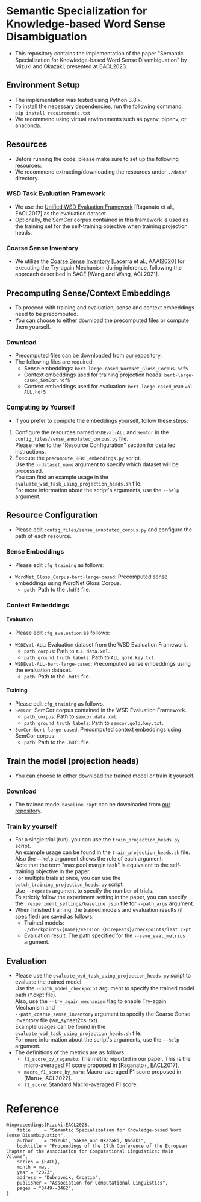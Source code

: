 # Semantic Specialization for Knowledge-based Word Sense Disambiguation
* This repository contains the implementation of the paper "Semantic Specialization for Knowledge-based Word Sense Disambiguation" by Mizuki and Okazaki, presented at EACL2023.

## Environment Setup
* The implementation was tested using Python 3.8.x.
* To install the necessary dependencies, run the following command:  
  `pip install requirements.txt`
* We recommend using virtual environments such as pyenv, pipenv, or anaconda.

## Resources
* Before running the code, please make sure to set up the following resources:
* We recommend extracting/downloading the resources under `./data/` directory.

### WSD Task Evaluation Framework
* We use the [Unified WSD Evaluation Framework](http://lcl.uniroma1.it/wsdeval/) [Raganato et al., EACL2017] as the evaluation dataset.  
* Optionally, the SemCor corpus contained in this framework is used as the training set for the self-training objective when training projection heads.

### Coarse Sense Inventory
* We utilize the [Coarse Sense Inventory](https://sapienzanlp.github.io/csi/) [Lacerra et al., AAAI2020] for executing the Try-again Mechanism during inference, following the approach described in SACE [Wang and Wang, ACL2021].

## Precomputing Sense/Context Embeddings
* To proceed with training and evaluation, sense and context embeddings need to be precomputed.  
* You can choose to either download the precomputed files or compute them yourself.

### Download
* Precomputed files can be downloaded from [our repository](https://huggingface.co/okazaki-lab/ss_wsd).  
* The following files are required:
  - Sense embeddings: `bert-large-cased_WordNet_Gloss_Corpus.hdf5`
  - Context embeddings used for training projection heads: `bert-large-cased_SemCor.hdf5`
  - Context embeddings used for evaluation: `bert-large-cased_WSDEval-ALL.hdf5`

### Computing by Yourself
* If you prefer to compute the embeddings yourself, follow these steps:
1. Configure the resources named `WSDEval-ALL` and `SemCor` in the `config_files/sense_annotated_corpus.py` file.  
  Please refer to the "Resource Configuration" section for detailed instructions.
2. Execute the `precompute_BERT_embeddings.py` script.  
  Use the `--dataset_name` argument to specify which dataset will be processed.  
  You can find an example usage in the `evaluate_wsd_task_using_projection_heads.sh` file.  
  For more information about the script's arguments, use the `--help` argument.

## Resource Configuration
* Please edit `config_files/sense_annotated_corpus.py` and configure the path of each resource.

### Sense Embeddings
* Please edit `cfg_training` as follows:
- `WordNet_Gloss_Corpus-bert-large-cased`: Precomputed sense embeddings using WordNet Gloss Corpus.
  - `path`: Path to the `.hdf5` file.

### Context Embeddings

#### Evaluation
* Please edit `cfg_evaluation` as follows:
- `WSDEval-ALL`: Evaluation dataset from the WSD Evaluation Framework.
  - `path_corpus`: Path to `ALL.data.xml`.
  - `path_ground_truth_labels`: Path to `ALL.gold.key.txt`.
- `WSDEval-ALL-bert-large-cased`: Precomputed sense embeddings using the evaluation dataset.
  - `path`: Path to the `.hdf5` file.

#### Training
* Please edit `cfg_training` as follows.
* `SemCor`: SemCor corpus contained in the WSD Evaluation Framework.
    * `path_corpus`: Path to `semcor.data.xml`.
    * `path_ground_truth_labels`: Path to `semcor.gold.key.txt`.
* `SemCor-bert-large-cased`: Precomputed context embeddings using SemCor corpus.
    * `path`: Path to the `.hdf5` file.

## Train the model (projection heads)
* You can choose to either download the trained model or train it yourself.

### Download
* The trained model `baseline.ckpt` can be downloaded from [our repository](https://huggingface.co/okazaki-lab/ss_wsd).  

### Train by yourself
* For a single trial (run), you can use the `train_projection_heads.py` script.  
  An example usage can be found in the `train_projection_heads.sh` file.  
  Also the `--help` argument shows the role of each argument.    
  Note that the term "max pool margin task" is equivalent to the self-training objective in the paper.
* For multiple trials at once, you can use the `batch_training_projection_heads.py` script.  
  Use `--repeats` argument to specify the number of trials.  
  To strictly follow the experiment setting in the paper, you can specify the `./experiment_settings/baseline.json` file for `--path_args` argument.  
* When finished training, the trained models and evaluation results (if specified) are saved as follows.
  * Trained models: `./checkpoints/{name}/version_{0:repeats}/checkpoints/last.ckpt`
  * Evaluation result: The path specified for the `--save_eval_metrics` argument.

## Evaluation
* Please use the `evaluate_wsd_task_using_projection_heads.py` script to evaluate the trained model.  
  Use the `--path_model_checkpoint` argument to specify the trained model path (*.ckpt file).  
  Also, use the `--try_again_mechanism` flag to enable Try-again Mechanism and  
  `--path_coarse_sense_inventory` argument to specify the Coarse Sense Inventory file (wn_synset2csi.txt).  
  Example usages can be found in the `evaluate_wsd_task_using_projection_heads.sh` file.  
  For more information about the script's arguments, use the `--help` argument.     
* The definitions of the metrics are as follows.
  * `f1_score_by_raganato`: The metric reported in our paper. This is the micro-averaged F1 score proposed in [Raganato+, EACL2017].
  * `macro_f1_score_by_maru`: Macro-averaged F1 score proposed in [Maru+, ACL2022].
  * `f1_score`: Standard Macro-averaged F1 score. 

# Reference

```
@inproceedings{Mizuki:EACL2023,
    title     = "Semantic Specialization for Knowledge-based Word Sense Disambiguation",
    author    = "Mizuki, Sakae and Okazaki, Naoaki",
    booktitle = "Proceedings of the 17th Conference of the European Chapter of the Association for Computational Linguistics: Main Volume",
    series = {EACL},
    month = may,
    year = "2023",
    address = "Dubrovnik, Croatia",
    publisher = "Association for Computational Linguistics",
    pages = "3449--3462",
}
```
